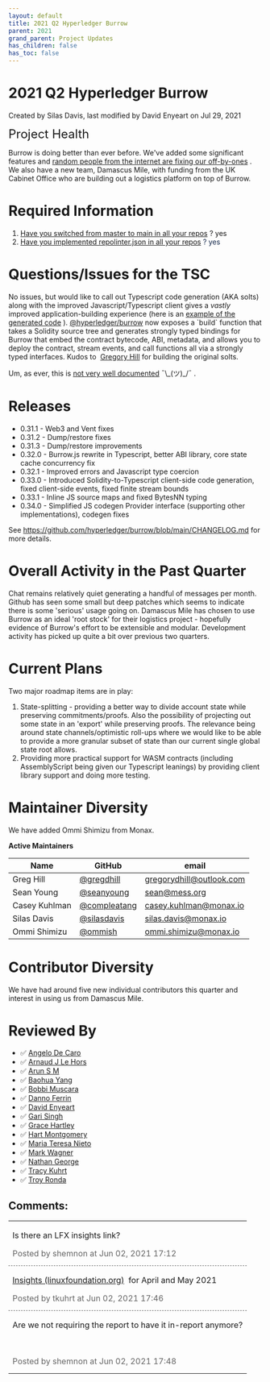 ```yaml
---
layout: default
title: 2021 Q2 Hyperledger Burrow
parent: 2021
grand_parent: Project Updates
has_children: false
has_toc: false
---
```


# 2021 Q2 Hyperledger Burrow

Created by Silas Davis, last modified by David Enyeart on Jul 29, 2021

<span style="letter-spacing: 0.0px;font-size: 24.0px;">Project Health</span>

Burrow is doing better than ever before. We've added some significant
features and <a href="https://github.com/hyperledger/burrow/pull/1488" class="external-link" rel="nofollow">random people from the internet are
fixing our off-by-ones</a> . We also have a new team, Damascus Mile,
with funding from the UK Cabinet Office who are building out a logistics
platform on top of Burrow.

# Required Information

1.  <span style="color: rgb(68,68,68);"> <a href="https://wiki.hyperledger.org/display/TSC/Projects+have+two+quarters+to+comply+with+common+repo+structure?focusedCommentId=41591637#comment-41591637" rel="nofollow">Have you switched from master to main in all your
repos</a> </span> <span style="letter-spacing: 0.0px;">?
yes</span>
2.  <span class="placeholder-inline-tasks" style="color: rgb(23,43,77);text-decoration: none;"> <span style="color: rgb(68,68,68);">
<a href="https://wiki.hyperledger.org/display/TSC/Common+Repo+structure" rel="nofollow">Have you implemented repolinter.json in all your
repos</a> </span> </span> <span style="color: rgb(23,43,77);text-decoration: none;">?
yes </span>

# Questions/Issues for the TSC

No issues, but would like to call out Typescript code generation (AKA
solts) along with the improved Javascript/Typescript client gives a
*vastly*   improved application-building experience (here is an <a href="https://github.com/hyperledger/burrow/blob/1f0dcffb3c70beb7ede57a09f26dd39c79a8c6f3/js/src/solts/sol/Eventer.abi.ts" class="external-link" rel="nofollow">example of the generated code</a>
). <a href="https://www.npmjs.com/package/@hyperledger/burrow" class="external-link" rel="nofollow">@hyperledger/burrow</a> now exposes
a \`build\` function that takes a Solidity source tree and generates
strongly typed bindings for Burrow that embed the contract bytecode,
ABI, metadata, and allows you to deploy the contract, stream events, and
call functions all via a strongly typed interfaces. Kudos to 
<a href="https://wiki.hyperledger.org/display/~gregdhill" class="confluence-userlink user-mention" data-username="gregdhill" data-linked-resource-id="6426971" data-linked-resource-version="1" data-linked-resource-type="userinfo" data-base-url="https://wiki.hyperledger.org">Gregory Hill</a> for
building the original solts.

Um, as ever, this is <a href="https://github.com/hyperledger/burrow/blob/main/js/src/solts/build.ts#L24-L31" class="external-link" rel="nofollow">not very well documented</a>
¯\\\_(ツ)\_/¯ <span class="emoji">. </span>

# Releases

-   0.31.1 - Web3 and Vent fixes
-   0.31.2 - Dump/restore fixes
-   0.31.3 - Dump/restore improvements
-   0.32.0 - Burrow.js rewrite in Typescript, better ABI library, core
state cache concurrency fix
-   0.32.1 - Improved errors and Javascript type coercion
-   0.33.0 - Introduced Solidity-to-Typescript client-side code
generation, fixed client-side events, fixed finite stream bounds
-   0.33.1 - Inline JS source maps and fixed BytesNN typing
-   0.34.0 - Simplified JS codegen Provider interface (supporting other
implementations), codegen fixes

See
<a href="https://github.com/hyperledger/burrow/blob/main/CHANGELOG.md" class="external-link" rel="nofollow">https://github.com/hyperledger/burrow/blob/main/CHANGELOG.md</a>
for more details.

# Overall Activity in the Past Quarter

Chat remains relatively quiet generating a handful of messages per
month. Github has seen some small but deep patches which seems to
indicate there is some 'serious' usage going on. Damascus Mile has
chosen to use Burrow as an ideal 'root stock' for their logistics
project - hopefully evidence of Burrow's effort to be extensible and
modular. Development activity has picked up quite a bit over previous
two quarters.

# Current Plans

Two major roadmap items are in play:

1.  State-splitting - providing a better way to divide account state
while preserving commitments/proofs. Also the possibility of
projecting out some state in an 'export' while preserving proofs.
The relevance being around state channels/optimistic roll-ups where
we would like to be able to provide a more granular subset of state
than our current single global state root allows.
2.  Providing more practical support for WASM contracts (including
AssemblyScript being given our Typescript leanings) by providing
client library support and doing more testing.

# Maintainer Diversity

We have added Ommi Shimizu from Monax.

**Active Maintainers**

<table class="wrapped confluenceTable">
<thead>
<tr class="header">
<th class="confluenceTh">Name</th>
<th class="confluenceTh">GitHub</th>
<th class="confluenceTh">email</th>
</tr>
</thead>
<tbody>
<tr class="odd">
<td class="confluenceTd">Greg Hill</td>
<td class="confluenceTd"><a href="https://github.com/gregdhill" class="external-link" rel="nofollow">@gregdhill</a></td>
<td class="confluenceTd"><a href="mailto:gregorydhill@outlook.com" class="external-link" rel="nofollow">gregorydhill@outlook.com</a></td>
</tr>
<tr class="even">
<td class="confluenceTd">Sean Young</td>
<td class="confluenceTd"><a href="https://github.com/seanyoung" class="external-link" rel="nofollow">@seanyoung</a></td>
<td class="confluenceTd"><a href="mailto:sean@mess.org" class="external-link" rel="nofollow">sean@mess.org</a></td>
</tr>
<tr class="odd">
<td class="confluenceTd">Casey Kuhlman</td>
<td class="confluenceTd"><a href="https://github.com/compleatang" class="external-link" rel="nofollow">@compleatang</a></td>
<td class="confluenceTd"><a href="mailto:casey.kuhlman@monax.io" class="external-link" rel="nofollow">casey.kuhlman@monax.io</a></td>
</tr>
<tr class="even">
<td class="confluenceTd">Silas Davis</td>
<td class="confluenceTd"><a href="https://github.com/silasdavis" class="external-link" rel="nofollow">@silasdavis</a></td>
<td class="confluenceTd"><a href="mailto:silas.davis@monax.io" class="external-link" rel="nofollow">silas.davis@monax.io</a></td>
</tr>
<tr class="odd">
<td class="confluenceTd">Ommi Shimizu</td>
<td class="confluenceTd"><a href="https://github.com/ommish" class="external-link" rel="nofollow">@ommish</a></td>
<td class="confluenceTd"><a href="mailto:ommi.shimizu@monax.io" class="external-link" rel="nofollow">ommi.shimizu@monax.io</a></td>
</tr>
</tbody>
</table>

# Contributor Diversity

We have had around five new individual contributors this quarter and
interest in using us from Damascus Mile.

# Reviewed By

-   ✅ <span class="placeholder-inline-tasks">
<a href="https://wiki.hyperledger.org/display/~angelo.decaro" class="confluence-userlink user-mention" data-username="angelo.decaro" data-linked-resource-id="16327529" data-linked-resource-version="1" data-linked-resource-type="userinfo" data-base-url="https://wiki.hyperledger.org">Angelo De Caro</a></span>
-   ✅ <span class="placeholder-inline-tasks">
<a href="https://wiki.hyperledger.org/display/~lehors" class="confluence-userlink user-mention" data-username="lehors" data-linked-resource-id="2394240" data-linked-resource-version="1" data-linked-resource-type="userinfo" data-base-url="https://wiki.hyperledger.org">Arnaud J Le Hors</a></span>
-   ✅ <span class="placeholder-inline-tasks">
<a href="https://wiki.hyperledger.org/display/~arsulegai" class="confluence-userlink user-mention" data-username="arsulegai" data-linked-resource-id="6427759" data-linked-resource-version="2" data-linked-resource-type="userinfo" data-base-url="https://wiki.hyperledger.org">Arun S M</a> </span>
-   ✅ <span class="placeholder-inline-tasks">
<a href="https://wiki.hyperledger.org/display/~baohua" class="confluence-userlink user-mention" data-username="baohua" data-linked-resource-id="2393082" data-linked-resource-version="2" data-linked-resource-type="userinfo" data-base-url="https://wiki.hyperledger.org">Baohua Yang</a> </span>
-   ✅ <span class="placeholder-inline-tasks">
<a href="https://wiki.hyperledger.org/display/~Bobbijn" class="confluence-userlink user-mention" data-username="Bobbijn" data-linked-resource-id="2393198" data-linked-resource-version="2" data-linked-resource-type="userinfo" data-base-url="https://wiki.hyperledger.org">Bobbi Muscara</a></span>
-   ✅ <span class="placeholder-inline-tasks">
<a href="https://wiki.hyperledger.org/display/~shemnon" class="confluence-userlink user-mention" data-username="shemnon" data-linked-resource-id="20022118" data-linked-resource-version="2" data-linked-resource-type="userinfo" data-base-url="https://wiki.hyperledger.org">Danno Ferrin</a></span>
-   ✅ <span class="placeholder-inline-tasks">
<a href="https://wiki.hyperledger.org/display/~denyeart" class="confluence-userlink user-mention" data-username="denyeart" data-linked-resource-id="2392864" data-linked-resource-version="1" data-linked-resource-type="userinfo" data-base-url="https://wiki.hyperledger.org">David Enyeart</a></span>
-   ✅ <span class="placeholder-inline-tasks">
<a href="https://wiki.hyperledger.org/display/~mastersingh24" class="confluence-userlink user-mention" data-username="mastersingh24" data-linked-resource-id="16321659" data-linked-resource-version="1" data-linked-resource-type="userinfo" data-base-url="https://wiki.hyperledger.org">Gari Singh</a> </span>
-   ✅ <span class="placeholder-inline-tasks">
<a href="https://wiki.hyperledger.org/display/~grace.hartley" class="confluence-userlink user-mention" data-username="grace.hartley" data-linked-resource-id="16324128" data-linked-resource-version="1" data-linked-resource-type="userinfo" data-base-url="https://wiki.hyperledger.org">Grace Hartley</a></span>
-   ✅ <span class="placeholder-inline-tasks">
<a href="https://wiki.hyperledger.org/display/~hartm" class="confluence-userlink user-mention" data-username="hartm" data-linked-resource-id="6422922" data-linked-resource-version="1" data-linked-resource-type="userinfo" data-base-url="https://wiki.hyperledger.org">Hart Montgomery</a></span>
-   ✅ <span class="placeholder-inline-tasks">
<a href="https://wiki.hyperledger.org/display/~mtng" class="confluence-userlink user-mention" data-username="mtng" data-linked-resource-id="24779370" data-linked-resource-version="1" data-linked-resource-type="userinfo" data-base-url="https://wiki.hyperledger.org">Maria Teresa Nieto</a></span>
-   ✅ <span class="placeholder-inline-tasks">
<a href="https://wiki.hyperledger.org/display/~mwagner" class="confluence-userlink user-mention" data-username="mwagner" data-linked-resource-id="5505170" data-linked-resource-version="1" data-linked-resource-type="userinfo" data-base-url="https://wiki.hyperledger.org">Mark Wagner</a> </span>
-   ✅ <span class="placeholder-inline-tasks">
<a href="https://wiki.hyperledger.org/display/~nage" class="confluence-userlink user-mention" data-username="nage" data-linked-resource-id="2393038" data-linked-resource-version="1" data-linked-resource-type="userinfo" data-base-url="https://wiki.hyperledger.org">Nathan George</a></span>
-   ✅ <span class="placeholder-inline-tasks">
<a href="https://wiki.hyperledger.org/display/~tkuhrt" class="confluence-userlink user-mention" data-username="tkuhrt" data-linked-resource-id="1180151" data-linked-resource-version="2" data-linked-resource-type="userinfo" data-base-url="https://wiki.hyperledger.org">Tracy Kuhrt</a> </span>
-   ✅ <span class="placeholder-inline-tasks">
<a href="https://wiki.hyperledger.org/display/~troyronda" class="confluence-userlink user-mention" data-username="troyronda" data-linked-resource-id="9110618" data-linked-resource-version="2" data-linked-resource-type="userinfo" data-base-url="https://wiki.hyperledger.org">Troy Ronda</a> </span>



## Comments:

<table data-border="0" width="100%">
<colgroup>
<col style="width: 100%" />
</colgroup>
<tbody>
<tr class="odd">
<td><span id="comment-51612910"></span>
<p>Is there an LFX insights link?</p>
<div class="smallfont" data-align="left" style="color: #666666; width: 98%; margin-bottom: 10px;">
 Posted by shemnon at Jun 02, 2021 17:12 </div ></td>
</tr>
<tr class="even">
<td style="border-top: 1px dashed #666666"><span id="comment-51612933"></span>
<p><a href="https://insights.lfx.linuxfoundation.org/projects/hyperledger%2Fburrow/dashboard?time=%7B%22from%22:%222021-04-01T07:00:00.000Z%22,%22type%22:%22absolute%22,%22to%22:%222021-06-01T06:59:59.000Z%22%7D" class="external-link" rel="nofollow">Insights (linuxfoundation.org)</a>
 for April and May 2021</p>
<div class="smallfont" data-align="left" style="color: #666666; width: 98%; margin-bottom: 10px;">
Posted by tkuhrt at Jun
02, 2021 17:46 </div ></td>
</tr>
<tr class="odd">
<td style="border-top: 1px dashed #666666"><span id="comment-51612935"></span>
<p>Are we not requiring the report to have it in-report anymore?</p>
<p><br />
</p>
<div class="smallfont" data-align="left" style="color: #666666; width: 98%; margin-bottom: 10px;">
Posted by shemnon at Jun 02, 2021 17:48 </div ></td>
</tr>
</tbody>
</table>




